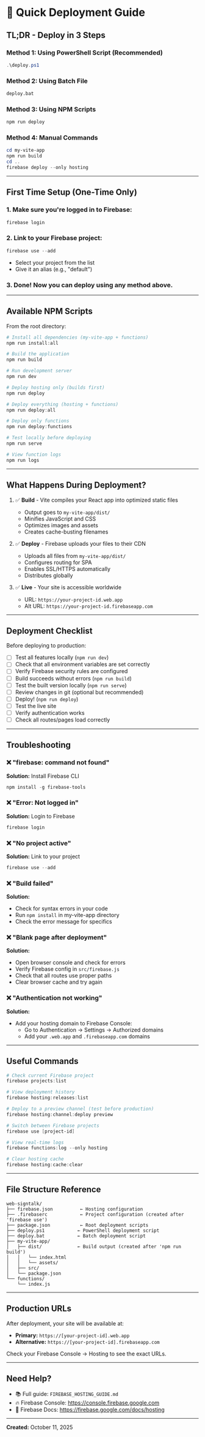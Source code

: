 # 🚀 Quick Deployment Guide

## TL;DR - Deploy in 3 Steps

### Method 1: Using PowerShell Script (Recommended)
```powershell
.\deploy.ps1
```

### Method 2: Using Batch File
```cmd
deploy.bat
```

### Method 3: Using NPM Scripts
```powershell
npm run deploy
```

### Method 4: Manual Commands
```powershell
cd my-vite-app
npm run build
cd ..
firebase deploy --only hosting
```

---

## First Time Setup (One-Time Only)

### 1. Make sure you're logged in to Firebase:
```powershell
firebase login
```

### 2. Link to your Firebase project:
```powershell
firebase use --add
```
- Select your project from the list
- Give it an alias (e.g., "default")

### 3. Done! Now you can deploy using any method above.

---

## Available NPM Scripts

From the root directory:

```powershell
# Install all dependencies (my-vite-app + functions)
npm run install:all

# Build the application
npm run build

# Run development server
npm run dev

# Deploy hosting only (builds first)
npm run deploy

# Deploy everything (hosting + functions)
npm run deploy:all

# Deploy only functions
npm run deploy:functions

# Test locally before deploying
npm run serve

# View function logs
npm run logs
```

---

## What Happens During Deployment?

1. ✅ **Build** - Vite compiles your React app into optimized static files
   - Output goes to `my-vite-app/dist/`
   - Minifies JavaScript and CSS
   - Optimizes images and assets
   - Creates cache-busting filenames

2. ✅ **Deploy** - Firebase uploads your files to their CDN
   - Uploads all files from `my-vite-app/dist/`
   - Configures routing for SPA
   - Enables SSL/HTTPS automatically
   - Distributes globally

3. ✅ **Live** - Your site is accessible worldwide
   - URL: `https://your-project-id.web.app`
   - Alt URL: `https://your-project-id.firebaseapp.com`

---

## Deployment Checklist

Before deploying to production:

- [ ] Test all features locally (`npm run dev`)
- [ ] Check that all environment variables are set correctly
- [ ] Verify Firebase security rules are configured
- [ ] Build succeeds without errors (`npm run build`)
- [ ] Test the built version locally (`npm run serve`)
- [ ] Review changes in git (optional but recommended)
- [ ] Deploy! (`npm run deploy`)
- [ ] Test the live site
- [ ] Verify authentication works
- [ ] Check all routes/pages load correctly

---

## Troubleshooting

### ❌ "firebase: command not found"
**Solution:** Install Firebase CLI
```powershell
npm install -g firebase-tools
```

### ❌ "Error: Not logged in"
**Solution:** Login to Firebase
```powershell
firebase login
```

### ❌ "No project active"
**Solution:** Link to your project
```powershell
firebase use --add
```

### ❌ "Build failed"
**Solution:** 
- Check for syntax errors in your code
- Run `npm install` in my-vite-app directory
- Check the error message for specifics

### ❌ "Blank page after deployment"
**Solution:**
- Open browser console and check for errors
- Verify Firebase config in `src/firebase.js`
- Check that all routes use proper paths
- Clear browser cache and try again

### ❌ "Authentication not working"
**Solution:**
- Add your hosting domain to Firebase Console:
  - Go to Authentication → Settings → Authorized domains
  - Add your `.web.app` and `.firebaseapp.com` domains

---

## Useful Commands

```powershell
# Check current Firebase project
firebase projects:list

# View deployment history
firebase hosting:releases:list

# Deploy to a preview channel (test before production)
firebase hosting:channel:deploy preview

# Switch between Firebase projects
firebase use [project-id]

# View real-time logs
firebase functions:log --only hosting

# Clear hosting cache
firebase hosting:cache:clear
```

---

## File Structure Reference

```
web-signtalk/
├── firebase.json          ← Hosting configuration
├── .firebaserc            ← Project configuration (created after 'firebase use')
├── package.json           ← Root deployment scripts
├── deploy.ps1            ← PowerShell deployment script
├── deploy.bat            ← Batch deployment script
├── my-vite-app/
│   ├── dist/             ← Build output (created after 'npm run build')
│   │   └── index.html
│   │   └── assets/
│   ├── src/
│   └── package.json
└── functions/
    └── index.js
```

---

## Production URLs

After deployment, your site will be available at:
- **Primary:** `https://[your-project-id].web.app`
- **Alternative:** `https://[your-project-id].firebaseapp.com`

Check your Firebase Console → Hosting to see the exact URLs.

---

## Need Help?

- 📚 Full guide: `FIREBASE_HOSTING_GUIDE.md`
- 🔥 Firebase Console: https://console.firebase.google.com
- 📖 Firebase Docs: https://firebase.google.com/docs/hosting

---

**Created:** October 11, 2025
